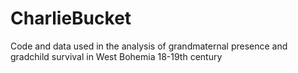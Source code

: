 # CharlieBucket
Code and data used in the analysis of grandmaternal presence and gradchild survival in West Bohemia 18-19th century
